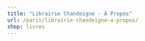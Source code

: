 ```yaml
---
title: "Librairie Chandeigne - À Propos"
url: /paris/librairie-chandeigne-a-propos/
shop: livres
---
```

